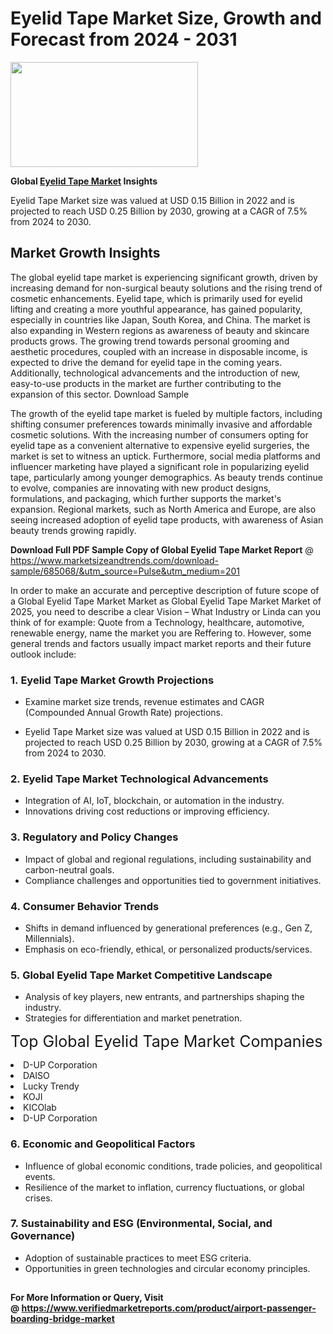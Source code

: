 <H1>Eyelid Tape Market Size, Growth and Forecast from 2024 - 2031</H1><img class="aligncenter size-medium wp-image-584254" src="https://thirdeyenews.in/wp-content/uploads/2024/09/Global-Market-Research-300x168.jpeg" alt="" width="300" height="168" /><p><strong>Global&nbsp;<a href="https://www.marketsizeandtrends.com/download-sample/685068/&amp;utm_source=Pulse&amp;utm_medium=201">Eyelid Tape Market</a> Insights</strong></p><p>Eyelid Tape Market size was valued at USD 0.15 Billion in 2022 and is projected to reach USD 0.25 Billion by 2030, growing at a CAGR of 7.5% from 2024 to 2030.</p><p><h2>Market Growth Insights</h2> <p>The global eyelid tape market is experiencing significant growth, driven by increasing demand for non-surgical beauty solutions and the rising trend of cosmetic enhancements. Eyelid tape, which is primarily used for eyelid lifting and creating a more youthful appearance, has gained popularity, especially in countries like Japan, South Korea, and China. The market is also expanding in Western regions as awareness of beauty and skincare products grows. The growing trend towards personal grooming and aesthetic procedures, coupled with an increase in disposable income, is expected to drive the demand for eyelid tape in the coming years. Additionally, technological advancements and the introduction of new, easy-to-use products in the market are further contributing to the expansion of this sector. Download Sample</p> <p>The growth of the eyelid tape market is fueled by multiple factors, including shifting consumer preferences towards minimally invasive and affordable cosmetic solutions. With the increasing number of consumers opting for eyelid tape as a convenient alternative to expensive eyelid surgeries, the market is set to witness an uptick. Furthermore, social media platforms and influencer marketing have played a significant role in popularizing eyelid tape, particularly among younger demographics. As beauty trends continue to evolve, companies are innovating with new product designs, formulations, and packaging, which further supports the market's expansion. Regional markets, such as North America and Europe, are also seeing increased adoption of eyelid tape products, with awareness of Asian beauty trends growing rapidly. </p><p><span class=""><strong>Download Full PDF Sample Copy of Global Eyelid Tape Market Report</strong> @ <a href="https://www.marketsizeandtrends.com/download-sample/685068/&amp;utm_source=Pulse&amp;utm_medium=201" target="_blank">https://www.marketsizeandtrends.com/download-sample/685068/&amp;utm_source=Pulse&amp;utm_medium=201</a></span></p><p>In order to make an accurate and perceptive description of future scope of a Global&nbsp;Eyelid Tape Market Market as Global&nbsp;Eyelid Tape Market Market of 2025, you need to describe a clear Vision &ndash; What Industry or Linda can you think of for example: Quote from a Technology, healthcare, automotive, renewable energy, name the market you are Reffering to. However, some general trends and factors usually impact market reports and their future outlook include:</p><h3>1.&nbsp;<strong>Eyelid Tape Market Growth Projections</strong></h3><ul><li>Examine market size trends, revenue estimates and CAGR (Compounded Annual Growth Rate) projections.</li><li><p>Eyelid Tape Market size was valued at USD 0.15 Billion in 2022 and is projected to reach USD 0.25 Billion by 2030, growing at a CAGR of 7.5% from 2024 to 2030.</p></li></ul><h3>2.&nbsp;<strong>Eyelid Tape Market Technological Advancements</strong></h3><ul><li>Integration of AI, IoT, blockchain, or automation in the industry.</li><li>Innovations driving cost reductions or improving efficiency.</li></ul><h3>3.&nbsp;<strong>Regulatory and Policy Changes</strong></h3><ul><li>Impact of global and regional regulations, including sustainability and carbon-neutral goals.</li><li>Compliance challenges and opportunities tied to government initiatives.</li></ul><h3>4.&nbsp;<strong>Consumer Behavior Trends</strong></h3><ul><li>Shifts in demand influenced by generational preferences (e.g., Gen Z, Millennials).</li><li>Emphasis on eco-friendly, ethical, or personalized products/services.</li></ul><h3>5.&nbsp;<strong>Global Eyelid Tape Market Competitive Landscape</strong></h3><ul><li>Analysis of key players, new entrants, and partnerships shaping the industry.</li><li>Strategies for differentiation and market penetration.</li></ul><p data-pm-slice="1 1 []"><span style="color: inherit; font-family: inherit; font-size: 25px;">Top Global Eyelid Tape Market Companies</span></p><div class="" data-test-id=""><p><li>D-UP Corporation</li><li> DAISO</li><li> Lucky Trendy</li><li> KOJI</li><li> KICOlab</li><li> D-UP Corporation</li></p></div><h3>6.&nbsp;<strong>Economic and Geopolitical Factors</strong></h3><ul><li>Influence of global economic conditions, trade policies, and geopolitical events.</li><li>Resilience of the market to inflation, currency fluctuations, or global crises.</li></ul><h3>7.&nbsp;<strong>Sustainability and ESG (Environmental, Social, and Governance)</strong></h3><ul><li>Adoption of sustainable practices to meet ESG criteria.</li><li>Opportunities in green technologies and circular economy principles.</li></ul><h2><strong style="font-size: 14px;">For More Information or Query, Visit @&nbsp;</strong><a style="background-color: #ffffff; font-size: 14px;" href="https://www.marketsizeandtrends.com/report/eyelid-tape-market/" target="_blank">https://www.verifiedmarketreports.com/product/airport-passenger-boarding-bridge-market</a></h2>
